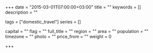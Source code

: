 +++
date = "2015-03-01T07:00:00+03:00"
title = ""
keywords = []
description = ""

tags = ["domestic_travel"]
series = []

capital = ""
flag = ""
full_title = ""
region = ""
area = ""
population = ""
timezone = ""
photo = ""
price_from = ""
weight = 0


+++